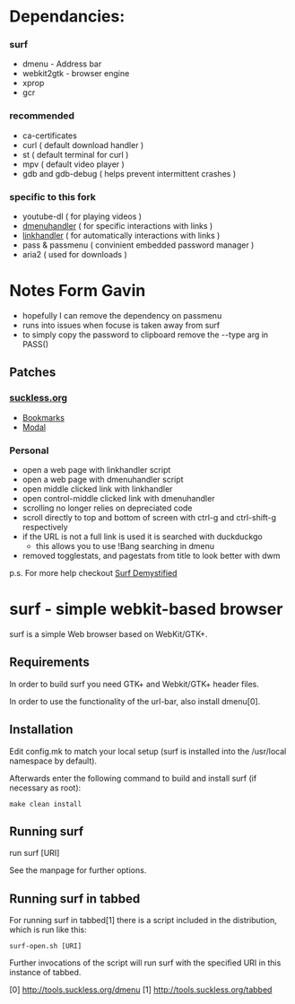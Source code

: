Dependancies:
=============
### surf
- dmenu - Address bar
- webkit2gtk - browser engine
- xprop
- gcr

### recommended
- ca-certificates
- curl ( default download handler )
- st   ( default terminal for curl )
- mpv  ( default video player )
- gdb and gdb-debug ( helps prevent intermittent crashes )

### specific to this fork
- youtube-dl   ( for playing videos )
- [dmenuhandler](https://github.com/Gavinok/scripts/blob/master/dmenu/dmenuhandler) ( for specific interactions with links )
- [linkhandler](https://github.com/Gavinok/scripts/blob/master/linkhandler)  ( for automatically interactions with links )
- pass & passmenu ( convinient embedded password manager )
- aria2 ( used for downloads )

Notes Form Gavin
================
- hopefully I can remove the dependency on passmenu
- runs into issues when focuse is taken away from surf
- to simply copy the password to clipboard remove the --type arg in PASS()

## Patches
### [suckless.org](suckless.org)
- [Bookmarks](https://surf.suckless.org/patches/bookmarking/)
- [Modal](http://surf.suckless.org/patches/modal/)

### Personal
- open a web page with linkhandler script
- open a web page with dmenuhandler script
- open middle clicked link with linkhandler
- open control-middle clicked link with dmenuhandler
- scrolling no longer relies on depreciated code
- scroll directly to top and bottom of screen with ctrl-g and ctrl-shift-g respectively
- if the URL is not a full link is used it is searched with duckduckgo 
    - this allows you to use !Bang searching in dmenu
- removed togglestats, and pagestats from title to look better with dwm

	
p.s. For more help checkout [Surf Demystified](http://troubleshooters.com/linux/surf.htm)

surf - simple webkit-based browser
==================================
surf is a simple Web browser based on WebKit/GTK+.

Requirements
------------
In order to build surf you need GTK+ and Webkit/GTK+ header files.

In order to use the functionality of the url-bar, also install dmenu[0].

Installation
------------
Edit config.mk to match your local setup (surf is installed into
the /usr/local namespace by default).

Afterwards enter the following command to build and install surf (if
necessary as root):

    make clean install

Running surf
------------
run
	surf [URI]

See the manpage for further options.

Running surf in tabbed
----------------------
For running surf in tabbed[1] there is a script included in the distribution,
which is run like this:

	surf-open.sh [URI]

Further invocations of the script will run surf with the specified URI in this
instance of tabbed.

[0] http://tools.suckless.org/dmenu
[1] http://tools.suckless.org/tabbed

